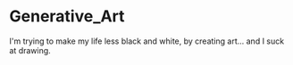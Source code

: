 # Generative_Art
I'm trying to make my life less black and white, by creating art... and I suck at drawing.
